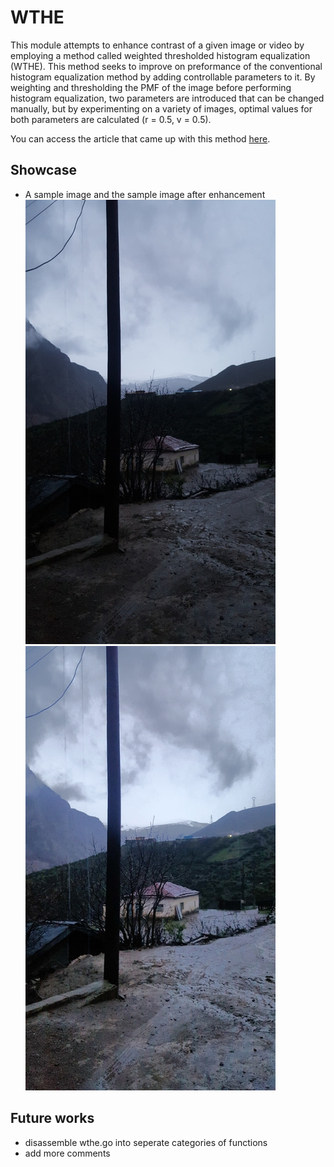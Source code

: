 # WTHE
This module attempts to enhance contrast of a given image or video by employing a method called weighted thresholded histogram equalization (WTHE). This method seeks to improve on preformance of the conventional histogram equalization method by adding controllable parameters to it. By weighting and thresholding the PMF of the image before performing histogram equalization, two parameters are introduced that can be changed manually, but by experimenting on a variety of images, optimal values for both parameters are calculated (r = 0.5, v = 0.5).


You can access the article that came up with this method [here](https://www.researchgate.net/publication/3183125_Ward_RK_Fast_ImageVideo_Contrast_Enhancement_Based_on_Weighted_Thresholded_Histogram_Equalization_IEEE_Trans_Consumer_Electronics_532_757-764). 


## Showcase
* A sample image and the sample image after enhancement  
![cloudy-day jpg](https://github.com/Mamdasn/wthe/blob/main/showcase/assets/cloudy-day-400.jpg "cloudy-day jpg") ![Enhanced-cloudy-day jpg](https://github.com/Mamdasn/wthe/blob/main/showcase/output/Enhanced-cloudy-day-400.jpg "Enhanced-cloudy-day jpg") 

## Future works
* disassemble wthe.go into seperate categories of functions
* add more comments